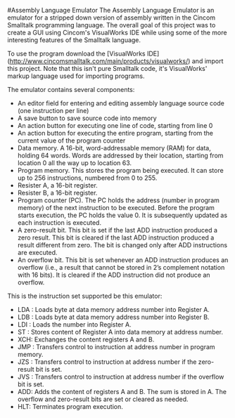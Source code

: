 #Assembly Language Emulator
The Assembly Language Emulator is an emulator for a stripped down version of assembly written in the Cincom Smalltalk programming language. The overall goal of this project was to create a GUI using Cincom's VisualWorks IDE while using some of the more interesting features of the Smalltalk language.

To use the program download the [VisualWorks IDE] (http://www.cincomsmalltalk.com/main/products/visualworks/) and import this project. Note that this isn't pure Smalltalk code, it's VisualWorks' markup language used for importing programs.

The emulator contains several components:

* An editor field for entering and editing assembly language source code (one instruction per line)
* A save button to save source code into memory
* An action button for executing one line of code, starting from line 0
* An action button for executing the entire program, starting from the current value of the program counter
* Data memory. A 16-bit, word-addressable memory (RAM) for data, holding 64 words. Words are addressed by their location, starting from location 0 all the way up to location 63.
* Program memory. This stores the program being executed. It can store up to 256 instructions, numbered from 0 to 255.
* Resister A, a 16-bit register.
* Resister B, a 16-bit register.
* Program counter (PC). The PC holds the address (number in program memory) of the next instruction to be executed. Before the program starts execution, the PC holds the value 0. It is subsequently updated as each instruction is executed.
* A zero-result bit. This bit is set if the last ADD instruction produced a zero result. This bit is cleared if the last ADD instruction produced a result different from zero. The bit is changed only after ADD instructions are executed.
* An overflow bit. This bit is set whenever an ADD instruction produces an overflow (i.e., a result that cannot be stored in 2’s complement notation with 16 bits). It is cleared if the ADD instruction did not produce an overflow.

This is the instruction set supported be this emulator:
* LDA <number>: Loads byte at data memory address number into Register A.
* LDB <number>: Loads byte at data memory address number into Register B.
* LDI <number>: Loads the number into Register A.
* ST <number>: Stores content of Register A into data memory at address number.
* XCH: Exchanges the content registers A and B.
* JMP <number>: Transfers control to instruction at address number in program memory.
* JZS <number>: Transfers control to instruction at address number if the zero-result bit is set.
* JVS <number>: Transfers control to instruction at address number if the overflow bit is set.
* ADD: Adds the content of registers A and B. The sum is stored in A. The overflow and zero-result bits are set or cleared as needed.
* HLT: Terminates program execution.
